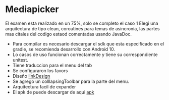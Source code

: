 # Mediapicker
 El examen esta realizado en un 75%, solo se completo el caso 1
 Elegi una arquitectura de tipo clean, coroutines para temas de asincronia, las partes mas citales del codigo estaod comentadas usando JavaDoc.

 * Para compilar es necesario descargar el sdk que esta especificado en el gradle, se recomienda desarrollo con Android 10.
 * Lo casos de uso funcionan correctamente y tiene su correspondiente unitest.
 * Tiene traduccion para el menu del tab
 * Se configuraron los favors
 * Diseño [linkDesign]
 * Se agrego un colllapsingToolbar para la parte del menu.
 * Arquitectura facil de expander
 * El apk de puede descargar de aqui [apk]

[linkDesign]: https://app.zeplin.io/project/5fc1ac1671b556055c1c3a36/screen/5fc1ac6ec45307bcccfda2d1

[apk]: https://github.com/ZetDeveloper/Mediapicker/blob/main/YFTC%20-%20DCJR.apk